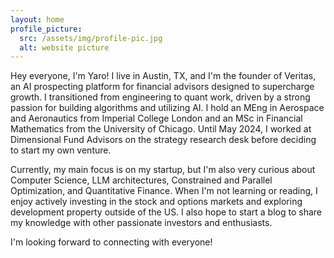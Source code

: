```yaml
---
layout: home
profile_picture:
  src: /assets/img/profile-pic.jpg
  alt: website picture
---
```


<p>
  Hey everyone, I'm Yaro! I live in Austin, TX, and I'm the founder of Veritas, an AI prospecting platform for financial advisors designed to supercharge growth. I transitioned from engineering to quant work, driven by a strong passion for building algorithms and utilizing AI. I hold an MEng in Aerospace and Aeronautics from Imperial College London and an MSc in Financial Mathematics from the University of Chicago. Until May 2024, I worked at Dimensional Fund Advisors on the strategy research desk before deciding to start my own venture.
</p>

<p>
  Currently, my main focus is on my startup, but I'm also very curious about Computer Science, LLM architectures, Constrained and Parallel Optimization, and Quantitative Finance. When I'm not learning or reading, I enjoy actively investing in the stock and options markets and exploring development property outside of the US. I also hope to start a blog to share my knowledge with other passionate investors and enthusiasts.
</p>

<p>
  I'm looking forward to connecting with everyone!
</p>